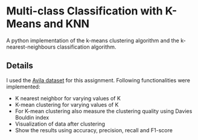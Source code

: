# Multi-class Classification with K-Means and KNN
A python implementation of the k-means clustering algorithm and the k-nearest-neighbours classification algorithm. 

## Details
I used the [Avila dataset](https://archive.ics.uci.edu/ml/datasets/Avila) for this assignment. Following functionalities were implemented:

- K nearest neighbor for varying values of K
- K-mean clustering for varying values of K
- For K-mean clustering also measure the clustering quality using Davies Bouldin index
- Visualization of data after clustering
- Show the results using accuracy, precision, recall and F1-score
